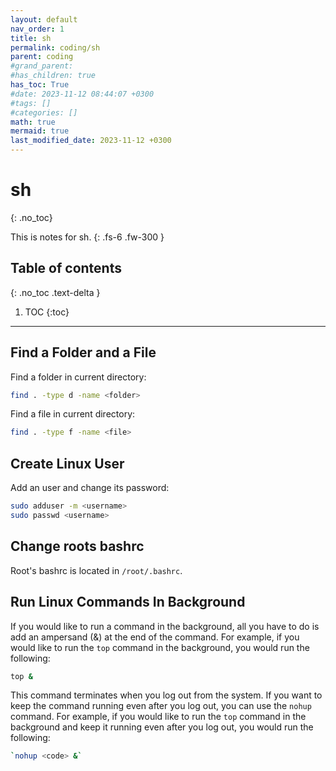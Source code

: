 ```yaml
---
layout: default
nav_order: 1
title: sh
permalink: coding/sh
parent: coding
#grand_parent: 
#has_children: true
has_toc: True
#date: 2023-11-12 08:44:07 +0300
#tags: []
#categories: []
math: true
mermaid: true
last_modified_date: 2023-11-12 +0300
---
```


# sh
{: .no_toc}

This is notes for sh.
{: .fs-6 .fw-300 }

## Table of contents
{: .no_toc .text-delta }

1. TOC
{:toc}

---

## Find a Folder and a File

Find a folder in current directory:

```sh
find . -type d -name <folder>
```

Find a file in current directory:

```sh
find . -type f -name <file>
```

## Create Linux User

Add an user and change its password:

```sh
sudo adduser -m <username>
sudo passwd <username>
```

## Change roots bashrc

Root's bashrc is located in `/root/.bashrc`.

## Run Linux Commands In Background

If you would like to run a command in the background, all you have to do is add an ampersand (&) at the end of the command. For example, if you would like to run the `top` command in the background, you would run the following:

```sh
top &
```

This command terminates when you log out from the system. If you want to keep the command running even after you log out, you can use the `nohup` command. For example, if you would like to run the `top` command in the background and keep it running even after you log out, you would run the following:

```sh
`nohup <code> &`
```